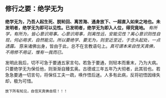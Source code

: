 ## 修行之要：绝学无为

__绝学无为，乃吾人起生死、脱轮回、离苦海、通身放下、一超直入如来之地也。未发明者，绝学无为即可以见性。已发明者，绝学无为即入人位，得究竟地。__  *有所学，有所为，皆心意识用事。心意识用事，则离性远，安能见性？离心意识则性自现，何必用求，自然能见。所以要绝学、要无为，则至近至近，于念头起处，一点透露。* 原来诸佛出身，皆由于此，总不在言教语句上。*真可谓本来自性天真佛，不用修不用证，惟有一我而已。*

 发明此我后，切不可急于要通五家言句。若急于要通，则轻本而重末，乃为大病。只要绝学无为保任他，则渐渐自臻玄奥。古德或三年五年乃大彻者，此其验也。若急急要通一切言句，将保任工夫一疏，唤作悟后迷。人多有此病，反将初悟因缘失却，极为可惜。

```yang
放下所有知见，自信天真佛自现！！！
```
